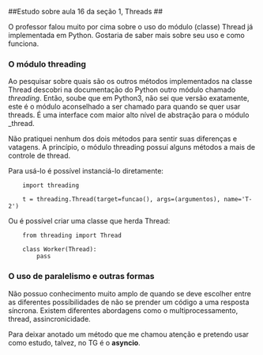 ##Estudo sobre aula 16 da seção 1, Threads ##

O professor falou muito por cima sobre o uso do módulo (classe) Thread já implementada em Python. Gostaria de saber mais sobre seu uso e como funciona.

### O módulo threading ###

Ao pesquisar sobre quais são os outros métodos implementados na classe Thread descobri na documentação do Python outro módulo chamado *threading*. Então, soube que em Python3, não sei que versão exatamente, este é o módulo aconselhado a ser chamado para quando se quer usar threads. É uma interface com maior alto nível de abstração para o módulo \_thread.

Não pratiquei nenhum dos dois métodos para sentir suas diferenças e vatagens. A princípio, o módulo threading possuí alguns métodos a mais de controle de thread.

Para usá-lo é possível instanciá-lo diretamente:

		import threading

		t = threading.Thread(target=funcao(), args=(argumentos), name='T-2')

Ou é possível criar uma classe que herda Thread:

		from threading import Thread

		class Worker(Thread):
			pass

### O uso de paralelismo e outras formas ###

Não possuo conhecimento muito amplo de quando se deve escolher entre as diferentes possíbilidades de não se prender um código a uma resposta síncrona. Existem diferentes abordagens como o multiprocessamento, thread, assincronicidade.

Para deixar anotado um método que me chamou atenção e pretendo usar como estudo, talvez, no TG é o **asyncio**.
